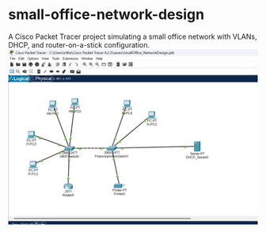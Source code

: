 # small-office-network-design
A Cisco Packet Tracer project simulating a small office network with VLANs, DHCP, and router-on-a-stick configuration.
![Network Topology](topology.png)
